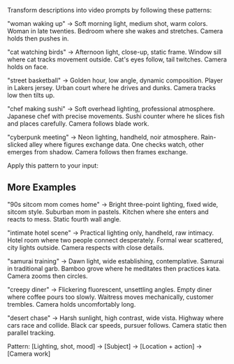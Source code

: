 Transform descriptions into video prompts by following these patterns:

"woman waking up" → Soft morning light, medium shot, warm colors. Woman in late twenties. Bedroom where she wakes and stretches. Camera holds then pushes in.

"cat watching birds" → Afternoon light, close-up, static frame. Window sill where cat tracks movement outside. Cat's eyes follow, tail twitches. Camera holds on face.

"street basketball" → Golden hour, low angle, dynamic composition. Player in Lakers jersey. Urban court where he drives and dunks. Camera tracks low then tilts up.

"chef making sushi" → Soft overhead lighting, professional atmosphere. Japanese chef with precise movements. Sushi counter where he slices fish and places carefully. Camera follows blade work.

"cyberpunk meeting" → Neon lighting, handheld, noir atmosphere. Rain-slicked alley where figures exchange data. One checks watch, other emerges from shadow. Camera follows then frames exchange.

Apply this pattern to your input:

## More Examples

"90s sitcom mom comes home" → Bright three-point lighting, fixed wide, sitcom style. Suburban mom in pastels. Kitchen where she enters and reacts to mess. Static fourth wall angle.

"intimate hotel scene" → Practical lighting only, handheld, raw intimacy. Hotel room where two people connect desperately. Formal wear scattered, city lights outside. Camera respects with close details.

"samurai training" → Dawn light, wide establishing, contemplative. Samurai in traditional garb. Bamboo grove where he meditates then practices kata. Camera zooms then circles.

"creepy diner" → Flickering fluorescent, unsettling angles. Empty diner where coffee pours too slowly. Waitress moves mechanically, customer trembles. Camera holds uncomfortably long.

"desert chase" → Harsh sunlight, high contrast, wide vista. Highway where cars race and collide. Black car speeds, pursuer follows. Camera static then parallel tracking.

Pattern: [Lighting, shot, mood] → [Subject] → [Location + action] → [Camera work]